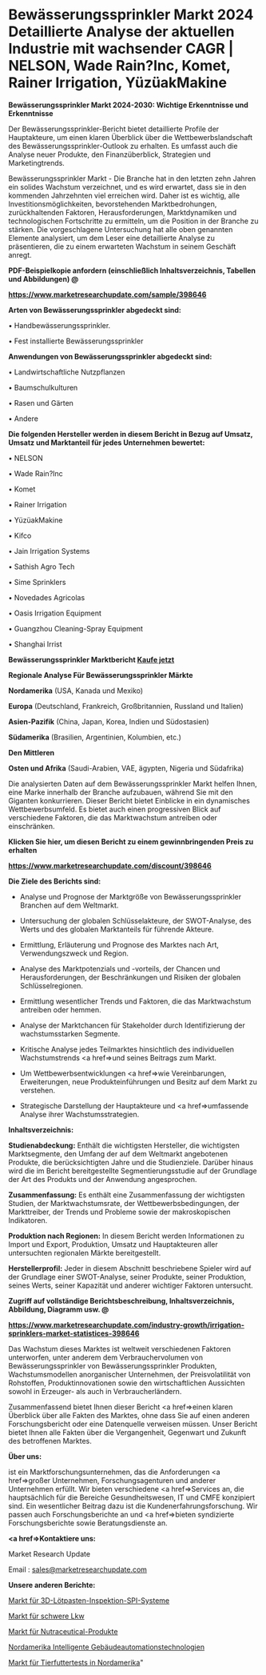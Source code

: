 # Bewässerungssprinkler Markt 2024 Detaillierte Analyse der aktuellen Industrie mit wachsender CAGR | NELSON, Wade Rain?Inc, Komet, Rainer Irrigation, YüzüakMakine

<strong>Bewässerungssprinkler Markt 2024-2030: Wichtige Erkenntnisse und Erkenntnisse</strong>

Der Bewässerungssprinkler-Bericht bietet detaillierte Profile der Hauptakteure, um einen klaren Überblick über die Wettbewerbslandschaft des Bewässerungssprinkler-Outlook zu erhalten. Es umfasst auch die Analyse neuer Produkte, den Finanzüberblick, Strategien und Marketingtrends.

Bewässerungssprinkler Markt - Die Branche hat in den letzten zehn Jahren ein solides Wachstum verzeichnet, und es wird erwartet, dass sie in den kommenden Jahrzehnten viel erreichen wird. Daher ist es wichtig, alle Investitionsmöglichkeiten, bevorstehenden Marktbedrohungen, zurückhaltenden Faktoren, Herausforderungen, Marktdynamiken und technologischen Fortschritte zu ermitteln, um die Position in der Branche zu stärken. Die vorgeschlagene Untersuchung hat alle oben genannten Elemente analysiert, um dem Leser eine detaillierte Analyse zu präsentieren, die zu einem erwarteten Wachstum in seinem Geschäft anregt.



<strong><b>PDF-Beispielkopie anfordern (einschließlich Inhaltsverzeichnis, Tabellen und Abbildungen) @ </b></strong>

<strong><a href=https://www.marketresearchupdate.com/sample/398646>

<strong>https://www.marketresearchupdate.com/sample/398646</u></a></strong></strong>



<strong>Arten von Bewässerungssprinkler abgedeckt sind:</strong>

• Handbewässerungssprinkler.

• Fest installierte Bewässerungssprinkler



<strong>Anwendungen von Bewässerungssprinkler abgedeckt sind:</strong>

• Landwirtschaftliche Nutzpflanzen

• Baumschulkulturen

• Rasen und Gärten

• Andere



<strong>Die folgenden Hersteller werden in diesem Bericht in Bezug auf Umsatz, Umsatz und Marktanteil für jedes Unternehmen bewertet:</strong>

• NELSON

• Wade Rain?Inc

• Komet

• Rainer Irrigation

• YüzüakMakine

• Kifco

• Jain Irrigation Systems

• Sathish Agro Tech

• Sime Sprinklers

• Novedades Agricolas

• Oasis Irrigation Equipment

• Guangzhou Cleaning-Spray Equipment

• Shanghai Irrist



<strong>Bewässerungssprinkler Marktbericht <a href=https://www.marketresearchupdate.com/buynow/398646>Kaufe jetzt</a></strong>



<strong>Regionale Analyse Für Bewässerungssprinkler Märkte</strong>



<strong>Nordamerika</strong> (USA, Kanada und Mexiko)



<strong>Europa</strong> (Deutschland, Frankreich, Großbritannien, Russland und Italien)



<strong>Asien-Pazifik</strong> (China, Japan, Korea, Indien und Südostasien)



<strong>Südamerika</strong> (Brasilien, Argentinien, Kolumbien, etc.)



<strong>Den Mittleren</strong> 

<strong>Osten und Afrika</strong> (Saudi-Arabien, VAE, ägypten, Nigeria und Südafrika)

Die analysierten Daten auf dem Bewässerungssprinkler Markt helfen Ihnen, eine Marke innerhalb der Branche aufzubauen, während Sie mit den Giganten konkurrieren. Dieser Bericht bietet Einblicke in ein dynamisches Wettbewerbsumfeld. Es bietet auch einen progressiven Blick auf verschiedene Faktoren, die das Marktwachstum antreiben oder einschränken.



<strong>Klicken Sie hier, um diesen Bericht zu einem gewinnbringenden Preis zu erhalten
</strong>

<strong><a href=https://www.marketresearchupdate.com/discount/398646>https://www.marketresearchupdate.com/discount/398646</b></u></strong></a>



<strong>Die Ziele des Berichts sind:</strong>

- Analyse und Prognose der Marktgröße von Bewässerungssprinkler Branchen auf dem Weltmarkt.

- Untersuchung der globalen Schlüsselakteure, der SWOT-Analyse, des Werts und des globalen Marktanteils für führende Akteure.

- Ermittlung, Erläuterung und Prognose des Marktes nach Art, Verwendungszweck und Region.

- Analyse des Marktpotenzials und -vorteils, der Chancen und Herausforderungen, der Beschränkungen und Risiken der globalen Schlüsselregionen.

- Ermittlung wesentlicher Trends und Faktoren, die das Marktwachstum antreiben oder hemmen.

- Analyse der Marktchancen für Stakeholder durch Identifizierung der wachstumsstarken Segmente.

- Kritische Analyse jedes Teilmarktes hinsichtlich des individuellen Wachstumstrends <a href=>und</a> seines Beitrags zum Markt.

- Um Wettbewerbsentwicklungen <a href=>wie</a> Vereinbarungen, Erweiterungen, neue Produkteinführungen und Besitz auf dem Markt zu verstehen.

- Strategische Darstellung der Hauptakteure und <a href=>umfas</a>sende Analyse ihrer Wachstumsstrategien.



<strong>Inhaltsverzeichnis:</strong>



<strong>Studienabdeckung:</strong> Enthält die wichtigsten Hersteller, die wichtigsten Marktsegmente, den Umfang der auf dem Weltmarkt angebotenen Produkte, die berücksichtigten Jahre und die Studienziele. Darüber hinaus wird die im Bericht bereitgestellte Segmentierungsstudie auf der Grundlage der Art des Produkts und der Anwendung angesprochen.



<strong>Zusammenfassung:</strong> Es enthält eine Zusammenfassung der wichtigsten Studien, der Marktwachstumsrate, der Wettbewerbsbedingungen, der Markttreiber, der Trends und Probleme sowie der makroskopischen Indikatoren.



<strong>Produktion nach Regionen:</strong> In diesem Bericht werden Informationen zu Import und Export, Produktion, Umsatz und Hauptakteuren aller untersuchten regionalen Märkte bereitgestellt.



<strong>Herstellerprofil:</strong> Jeder in diesem Abschnitt beschriebene Spieler wird auf der Grundlage einer SWOT-Analyse, seiner Produkte, seiner Produktion, seines Werts, seiner Kapazität und anderer wichtiger Faktoren untersucht.



<strong><b>Zugriff auf vollständige Berichtsbeschreibung, Inhaltsverzeichnis, Abbildung, Diagramm usw. @ </b></strong>

<strong><a href=https://www.marketresearchupdate.com/industry-growth/irrigation-sprinklers-market-statistices-398646>https://www.marketresearchupdate.com/industry-growth/irrigation-sprinklers-market-statistices-398646</a></strong>

Das Wachstum dieses Marktes ist weltweit verschiedenen Faktoren unterworfen, unter anderem dem Verbrauchervolumen von Bewässerungssprinkler von Bewässerungssprinkler Produkten, Wachstumsmodellen anorganischer Unternehmen, der Preisvolatilität von Rohstoffen, Produktinnovationen sowie den wirtschaftlichen Aussichten sowohl in Erzeuger- als auch in Verbraucherländern.

Zusammenfassend bietet Ihnen dieser Bericht <a href=>einen</a> klaren Überblick über alle Fakten des Marktes, ohne dass Sie auf einen anderen Forschungsbericht oder eine Datenquelle verweisen müssen. Unser Bericht bietet Ihnen alle Fakten über die Vergangenheit, Gegenwart und Zukunft des betroffenen Marktes.



<strong>Über uns:</strong>

 ist ein Marktforschungsunternehmen, das die Anforderungen <a href=>großer</a> Unternehmen, Forschungsagenturen und anderer Unternehmen erfüllt. Wir bieten verschiedene <a href=>Services</a> an, die hauptsächlich für die Bereiche Gesundheitswesen, IT und CMFE konzipiert sind. Ein wesentlicher Beitrag dazu ist die Kundenerfahrungsforschung. Wir passen auch Forschungsberichte an und <a href=>bieten</a> syndizierte Forschungsberichte sowie Beratungsdienste an.



<strong><a href=>Kontaktiere uns:</a></strong>

Market Research Update

Email : sales@marketresearchupdate.com



<strong>Unsere anderen Berichte:</strong>

<a href=https://www.linkedin.com/pulse/3d-solder-paste-inspection-spi-system-market-3f>Markt für 3D-Lötpasten-Inspektion-SPI-Systeme</a>

<a href=https://www.linkedin.com/pulse/heavy-truck-market-sizing-up-anticipating-trends>Markt für schwere Lkw</a>

<a href=https://www.linkedin.com/pulse/nutraceutical-products-market-size-emerging>Markt für Nutraceutical-Produkte</a>

<a href=https://www.linkedin.com/pulse/north-america-intelligent-building-automation-technologies>Nordamerika Intelligente Gebäudeautomationstechnologien</a>

<a href=https://www.linkedin.com/pulse/north-america-animal-feed-testing-market-analysis>Markt für Tierfuttertests in Nordamerika</a>"
